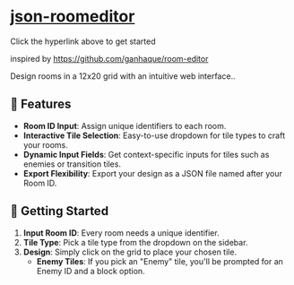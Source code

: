 # [json-roomeditor](https://robbxi.github.io/json-roomeditor/)

Click the hyperlink above to get started

inspired by https://github.com/ganhaque/room-editor

Design rooms in a 12x20 grid with an intuitive web interface..



## 🌟 Features

- **Room ID Input**: Assign unique identifiers to each room.
- **Interactive Tile Selection**: Easy-to-use dropdown for tile types to craft your rooms.
- **Dynamic Input Fields**: Get context-specific inputs for tiles such as enemies or transition tiles.
- **Export Flexibility**: Export your design as a JSON file named after your Room ID.

## 🚀 Getting Started

1. **Input Room ID**: Every room needs a unique identifier.
2. **Tile Type**: Pick a tile type from the dropdown on the sidebar.
3. **Design**: Simply click on the grid to place your chosen tile.
    - **Enemy Tiles**: If you pick an "Enemy" tile, you'll be prompted for an Enemy ID and a block option.
